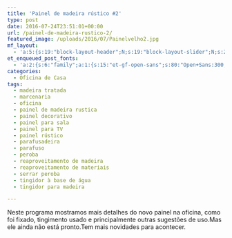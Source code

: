 ```yaml
---
title: 'Painel de madeira rústico #2'
type: post
date: 2016-07-24T23:51:01+00:00
url: /painel-de-madeira-rustico-2/
featured_image: /uploads/2016/07/Painelvelho2.jpg
mf_layout:
  - 'a:5:{s:19:"block-layout-header";N;s:19:"block-layout-slider";N;s:22:"block-layout-structure";s:10:"full-width";s:25:"block-layout-left_sidebar";s:18:"users-page-sidebar";s:26:"block-layout-right_sidebar";s:18:"users-page-sidebar";}'
et_enqueued_post_fonts:
  - 'a:2:{s:6:"family";a:1:{s:15:"et-gf-open-sans";s:80:"Open+Sans:300,300italic,regular,italic,600,600italic,700,700italic,800,800italic";}s:6:"subset";a:2:{i:0;s:5:"latin";i:1;s:9:"latin-ext";}}'
categories:
  - Oficina de Casa
tags:
  - madeira tratada
  - marcenaria
  - oficina
  - painel de madeira rustica
  - painel decorativo
  - painel para sala
  - painel para TV
  - painel rústico
  - parafusadeira
  - parafuso
  - peroba
  - reaproveitamento de madeira
  - reaproveitamento de materiais
  - serrar peroba
  - tingidor à base de água
  - tingidor para madeira

---
```

Neste programa mostramos mais detalhes do novo painel na oficina, como foi fixado, tingimento usado e principalmente outras sugestões de uso.Mas ele ainda não está pronto.Tem mais novidades para acontecer.